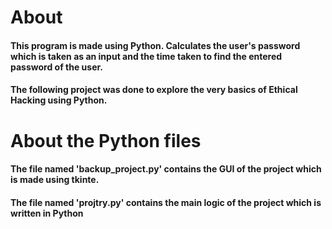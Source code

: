 <h1><b> About </b></h1>
<h4>This program is made using Python. Calculates the user's password which is taken as an input and the time taken to find the entered password of the user.</h4> 
<h4>The following project was done to explore the very basics of Ethical Hacking using Python.</h4>

<h1>About the Python files</h1>
<h4>The file named 'backup_project.py' contains the GUI of the project which is made using tkinte.</h4>
<h4>The file named 'projtry.py' contains the main logic of the project which is written in Python</h4>

